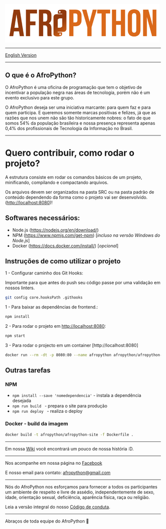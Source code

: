 ![AfroPython Logo](AfroPython_brand.png "AfroPython")

---------------------------------------
[English Version](https://github.com/AfroPython/afropython-site/blob/master/README_EN.md)

---------------------------------------

## O que é o AfroPython?
O AfroPython é uma oficina de programação que tem o objetivo de incentivar a população negra nas áreas de tecnologia, porém não é um evento exclusivo para este grupo.

O AfroPython deseja ser uma iniciativa marcante: para quem faz e para quem participa. E queremos somente marcas positivas e felizes, já que as razões que nos unem não são tão historicamente nobres: o fato de que somos 54% da população brasileira e nossa presença representa apenas 0,4% dos profissionais de Tecnologia da Informação no Brasil.

---------------------------------------

# Quero contribuir, como rodar o projeto?

A estrutura consiste em rodar os comandos básicos de um projeto, minificando, compilando e compactando arquivos.

Os arquivos devem ser organizados na pasta SRC ou na pasta padrão de conteúdo dependendo da forma como o projeto vai ser desenvolvido.
([http://localhost:8080](http://localhost:8080))!

## Softwares necessários:

- Node.js (https://nodejs.org/en/download/)
- NPM (https://www.npmjs.com/get-npm) [_incluso na versão Windows do Node.js_]
- Docker (https://docs.docker.com/install/) [_opcional_]

## Instruções de como utilizar o projeto

1 - Configurar caminho dos Git Hooks:

Importante para que antes do push seu código passe por uma validação em nossos linters.

```sh
git config core.hooksPath .githooks
```

1 - Para baixar as dependências de frontend.:

```sh
npm install
```

2 - Para rodar o projeto em [http://localhost:8080](http://localhost:8080):

```sh
npm start
```

3 - Para rodar o projecto em um container [http://localhost:8080]
```sh
docker run --rm -dt -p 8080:80 --name afropython afropython/afropython-site:1.0.0
```

## Outras tarefas

### NPM

* `npm install --save 'nomedependencia'` - instala a dependência desejada
* `npm run build ` - prepara o site para produção
* `npm run deploy ` - realiza o deploy

### Docker - build da imagem

```sh
docker build -t afropython/afropython-site -f Dockerfile .
```

---------------------------------------

Em nossa [Wiki](https://github.com/AfroPython/afropython-site/wiki) você encontrará um pouco de nossa história :D.

---------------------------------------

Nos acompanhe em nossa página no [Facebook](https://www.facebook.com/AfroPython/)

E nosso email para contato: afropython@gmail.com

---------------------------------------

Nós do AfroPython nos esforçamos para fornecer a todos os participantes um ambiente de respeito e livre de assédio, independentemente de sexo, idade, orientação sexual, deficiência, aparência física, raça ou religião.

Leia a versão integral do nosso [Código de conduta](https://github.com/AfroPython/afropython-site/wiki/C%C3%B3digo-de-Conduta).

---------------------------------------

Abraços de toda equipe do AfroPython :yellow_heart:
